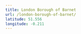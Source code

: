 ```yaml
---
title: London Borough of Barnet
url: /london-borough-of-barnet/
latitude: 51.556
longitude: -0.211
---
```

